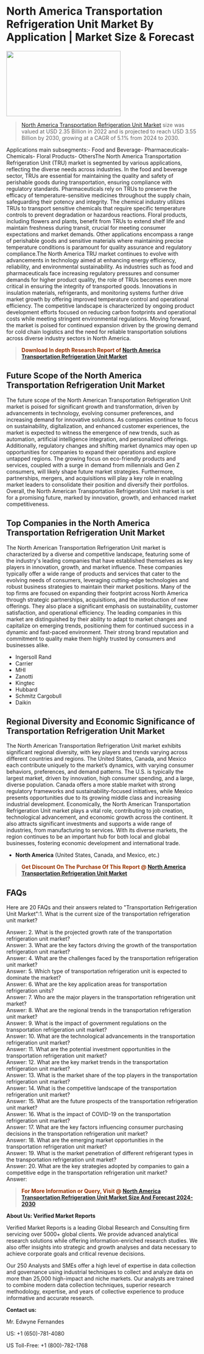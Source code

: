 <p><h1>North America Transportation Refrigeration Unit Market By Application | Market Size & Forecast</h1><p><img class="aligncenter size-medium wp-image-105565" src="https://ffe5etoiles.com/wp-content/uploads/2025/01/MST7-300x171.png" alt="" width="300" height="171" /></p><blockquote><p><a href="https://www.verifiedmarketreports.com/download-sample/?rid=513941&utm_source=Github-NA&utm_medium=358" target="_blank">North America Transportation Refrigeration Unit Market</a> size was valued at USD 2.35 Billion in 2022 and is projected to reach USD 3.55 Billion by 2030, growing at a CAGR of 5.1% from 2024 to 2030.</p></blockquote>Applications main subsegments:- Food and Beverage- Pharmaceuticals- Chemicals- Floral Products- OthersThe North America Transportation Refrigeration Unit (TRU) market is segmented by various applications, reflecting the diverse needs across industries. In the food and beverage sector, TRUs are essential for maintaining the quality and safety of perishable goods during transportation, ensuring compliance with regulatory standards. Pharmaceuticals rely on TRUs to preserve the efficacy of temperature-sensitive medicines throughout the supply chain, safeguarding their potency and integrity. The chemical industry utilizes TRUs to transport sensitive chemicals that require specific temperature controls to prevent degradation or hazardous reactions. Floral products, including flowers and plants, benefit from TRUs to extend shelf life and maintain freshness during transit, crucial for meeting consumer expectations and market demands. Other applications encompass a range of perishable goods and sensitive materials where maintaining precise temperature conditions is paramount for quality assurance and regulatory compliance.The North America TRU market continues to evolve with advancements in technology aimed at enhancing energy efficiency, reliability, and environmental sustainability. As industries such as food and pharmaceuticals face increasing regulatory pressures and consumer demands for higher product quality, the role of TRUs becomes even more critical in ensuring the integrity of transported goods. Innovations in insulation materials, refrigerants, and monitoring systems further drive market growth by offering improved temperature control and operational efficiency. The competitive landscape is characterized by ongoing product development efforts focused on reducing carbon footprints and operational costs while meeting stringent environmental regulations. Moving forward, the market is poised for continued expansion driven by the growing demand for cold chain logistics and the need for reliable transportation solutions across diverse industry sectors in North America.</p><blockquote><p><span style="color: #993300;"><strong>Download In depth Research Report of <a href="https://www.verifiedmarketreports.com/download-sample/?rid=513941&utm_source=Github-NA&utm_medium=358">North America Transportation Refrigeration Unit Market</a></strong></span></p></blockquote><h2>Future Scope of the North America Transportation Refrigeration Unit Market</h2><p>The future scope of the North American Transportation Refrigeration Unit market is poised for significant growth and transformation, driven by advancements in technology, evolving consumer preferences, and increasing demand for innovative solutions. As companies continue to focus on sustainability, digitalization, and enhanced customer experiences, the market is expected to witness the emergence of new trends, such as automation, artificial intelligence integration, and personalized offerings. Additionally, regulatory changes and shifting market dynamics may open up opportunities for companies to expand their operations and explore untapped regions. The growing focus on eco-friendly products and services, coupled with a surge in demand from millennials and Gen Z consumers, will likely shape future market strategies. Furthermore, partnerships, mergers, and acquisitions will play a key role in enabling market leaders to consolidate their position and diversify their portfolios. Overall, the North American Transportation Refrigeration Unit market is set for a promising future, marked by innovation, growth, and enhanced market competitiveness.</p><h2>Top Companies in the North America Transportation Refrigeration Unit Market</h2><p>The North American Transportation Refrigeration Unit market is characterized by a diverse and competitive landscape, featuring some of the industry's leading companies that have established themselves as key players in innovation, growth, and market influence. These companies typically offer a wide range of products and services that cater to the evolving needs of consumers, leveraging cutting-edge technologies and robust business strategies to maintain their market positions. Many of the top firms are focused on expanding their footprint across North America through strategic partnerships, acquisitions, and the introduction of new offerings. They also place a significant emphasis on sustainability, customer satisfaction, and operational efficiency. The leading companies in this market are distinguished by their ability to adapt to market changes and capitalize on emerging trends, positioning them for continued success in a dynamic and fast-paced environment. Their strong brand reputation and commitment to quality make them highly trusted by consumers and businesses alike.</p><p><ul><li>Ingersoll Rand </li><li> Carrier </li><li> MHI </li><li> Zanotti </li><li> Kingtec </li><li> Hubbard </li><li> Schmitz Cargobull </li><li> Daikin</li></ul></p><h2>Regional Diversity and Economic Significance of Transportation Refrigeration Unit Market</h2><p>The North American Transportation Refrigeration Unit market exhibits significant regional diversity, with key players and trends varying across different countries and regions. The United States, Canada, and Mexico each contribute uniquely to the market’s dynamics, with varying consumer behaviors, preferences, and demand patterns. The U.S. is typically the largest market, driven by innovation, high consumer spending, and a large, diverse population. Canada offers a more stable market with strong regulatory frameworks and sustainability-focused initiatives, while Mexico presents opportunities due to its growing middle class and increasing industrial development. Economically, the North American Transportation Refrigeration Unit market plays a vital role, contributing to job creation, technological advancement, and economic growth across the continent. It also attracts significant investments and supports a wide range of industries, from manufacturing to services. With its diverse markets, the region continues to be an important hub for both local and global businesses, fostering economic development and international trade.</p><ul> <li><strong>North America</strong> (United States, Canada, and Mexico, etc.)</li></ul><blockquote><p><span style="color: #993300;"><strong>Get Discount On The Purchase Of This Report @ <a href="https://www.verifiedmarketreports.com/ask-for-discount/?rid=513941&utm_source=Github-NA&utm_medium=358">North America Transportation Refrigeration Unit Market</a></strong></span></p></blockquote><h2>FAQs</h2><p>Here are 20 FAQs and their answers related to "Transportation Refrigeration Unit Market":1. What is the current size of the transportation refrigeration unit market?</div><div>Answer: 2. What is the projected growth rate of the transportation refrigeration unit market?</div><div>Answer: 3. What are the key factors driving the growth of the transportation refrigeration unit market?</div><div>Answer: 4. What are the challenges faced by the transportation refrigeration unit market?</div><div>Answer: 5. Which type of transportation refrigeration unit is expected to dominate the market?</div><div>Answer: 6. What are the key application areas for transportation refrigeration units?</div><div>Answer: 7. Who are the major players in the transportation refrigeration unit market?</div><div>Answer: 8. What are the regional trends in the transportation refrigeration unit market?</div><div>Answer: 9. What is the impact of government regulations on the transportation refrigeration unit market?</div><div>Answer: 10. What are the technological advancements in the transportation refrigeration unit market?</div><div>Answer: 11. What are the potential investment opportunities in the transportation refrigeration unit market?</div><div>Answer: 12. What are the key market trends in the transportation refrigeration unit market?</div><div>Answer: 13. What is the market share of the top players in the transportation refrigeration unit market?</div><div>Answer: 14. What is the competitive landscape of the transportation refrigeration unit market?</div><div>Answer: 15. What are the future prospects of the transportation refrigeration unit market?</div><div>Answer: 16. What is the impact of COVID-19 on the transportation refrigeration unit market?</div><div>Answer: 17. What are the key factors influencing consumer purchasing decisions in the transportation refrigeration unit market?</div><div>Answer: 18. What are the emerging market opportunities in the transportation refrigeration unit market?</div><div>Answer: 19. What is the market penetration of different refrigerant types in the transportation refrigeration unit market?</div><div>Answer: 20. What are the key strategies adopted by companies to gain a competitive edge in the transportation refrigeration unit market?</div><div>Answer:</p><blockquote><p><span style="color: #993300;"><strong>For More Information or Query, Visit @ <a href="https://www.verifiedmarketreports.com/product/transportation-refrigeration-unit-market-size-and-forecast/">North America Transportation Refrigeration Unit Market Size And Forecast 2024-2030</a></strong></span></p></blockquote><p><strong>About Us: Verified Market Reports</strong></p><p>Verified Market Reports is a leading Global Research and Consulting firm servicing over 5000+ global clients. We provide advanced analytical research solutions while offering information-enriched research studies. We also offer insights into strategic and growth analyses and data necessary to achieve corporate goals and critical revenue decisions.</p><p>Our 250 Analysts and SMEs offer a high level of expertise in data collection and governance using industrial techniques to collect and analyze data on more than 25,000 high-impact and niche markets. Our analysts are trained to combine modern data collection techniques, superior research methodology, expertise, and years of collective experience to produce informative and accurate research.</p><p><strong>Contact us:</strong></p><p>Mr. Edwyne Fernandes</p><p>US: +1 (650)-781-4080</p><p>US Toll-Free: +1 (800)-782-1768</p>
